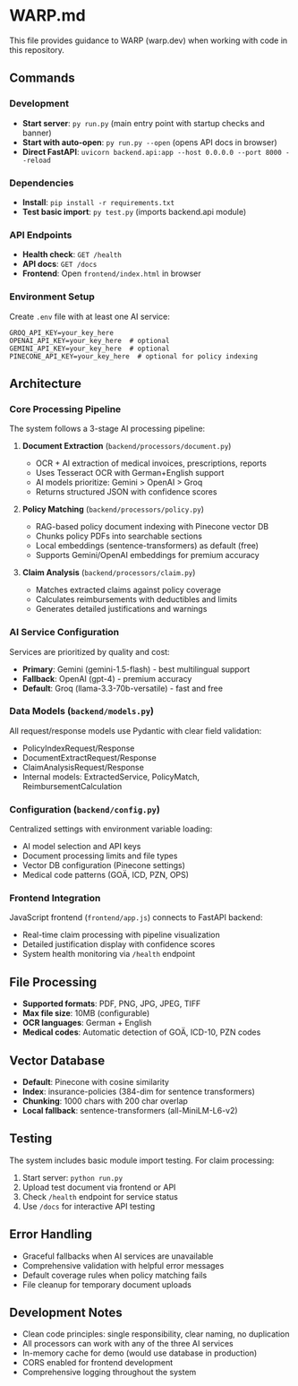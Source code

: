 # WARP.md

This file provides guidance to WARP (warp.dev) when working with code in this repository.

## Commands

### Development
- **Start server**: `py run.py` (main entry point with startup checks and banner)
- **Start with auto-open**: `py run.py --open` (opens API docs in browser)
- **Direct FastAPI**: `uvicorn backend.api:app --host 0.0.0.0 --port 8000 --reload`

### Dependencies
- **Install**: `pip install -r requirements.txt`
- **Test basic import**: `py test.py` (imports backend.api module)

### API Endpoints
- **Health check**: `GET /health` 
- **API docs**: `GET /docs`
- **Frontend**: Open `frontend/index.html` in browser

### Environment Setup
Create `.env` file with at least one AI service:
```
GROQ_API_KEY=your_key_here
OPENAI_API_KEY=your_key_here  # optional
GEMINI_API_KEY=your_key_here  # optional  
PINECONE_API_KEY=your_key_here  # optional for policy indexing
```

## Architecture

### Core Processing Pipeline
The system follows a 3-stage AI processing pipeline:

1. **Document Extraction** (`backend/processors/document.py`)
   - OCR + AI extraction of medical invoices, prescriptions, reports
   - Uses Tesseract OCR with German+English support
   - AI models prioritize: Gemini > OpenAI > Groq
   - Returns structured JSON with confidence scores

2. **Policy Matching** (`backend/processors/policy.py`) 
   - RAG-based policy document indexing with Pinecone vector DB
   - Chunks policy PDFs into searchable sections
   - Local embeddings (sentence-transformers) as default (free)
   - Supports Gemini/OpenAI embeddings for premium accuracy

3. **Claim Analysis** (`backend/processors/claim.py`)
   - Matches extracted claims against policy coverage
   - Calculates reimbursements with deductibles and limits
   - Generates detailed justifications and warnings

### AI Service Configuration
Services are prioritized by quality and cost:
- **Primary**: Gemini (gemini-1.5-flash) - best multilingual support
- **Fallback**: OpenAI (gpt-4) - premium accuracy 
- **Default**: Groq (llama-3.3-70b-versatile) - fast and free

### Data Models (`backend/models.py`)
All request/response models use Pydantic with clear field validation:
- PolicyIndexRequest/Response
- DocumentExtractRequest/Response  
- ClaimAnalysisRequest/Response
- Internal models: ExtractedService, PolicyMatch, ReimbursementCalculation

### Configuration (`backend/config.py`)
Centralized settings with environment variable loading:
- AI model selection and API keys
- Document processing limits and file types
- Vector DB configuration (Pinecone settings)
- Medical code patterns (GOÄ, ICD, PZN, OPS)

### Frontend Integration
JavaScript frontend (`frontend/app.js`) connects to FastAPI backend:
- Real-time claim processing with pipeline visualization
- Detailed justification display with confidence scores
- System health monitoring via `/health` endpoint

## File Processing
- **Supported formats**: PDF, PNG, JPG, JPEG, TIFF
- **Max file size**: 10MB (configurable)
- **OCR languages**: German + English
- **Medical codes**: Automatic detection of GOÄ, ICD-10, PZN codes

## Vector Database
- **Default**: Pinecone with cosine similarity
- **Index**: insurance-policies (384-dim for sentence transformers)
- **Chunking**: 1000 chars with 200 char overlap
- **Local fallback**: sentence-transformers (all-MiniLM-L6-v2)

## Testing
The system includes basic module import testing. For claim processing:
1. Start server: `python run.py`
2. Upload test document via frontend or API
3. Check `/health` endpoint for service status
4. Use `/docs` for interactive API testing

## Error Handling
- Graceful fallbacks when AI services are unavailable
- Comprehensive validation with helpful error messages
- Default coverage rules when policy matching fails
- File cleanup for temporary document uploads

## Development Notes
- Clean code principles: single responsibility, clear naming, no duplication
- All processors can work with any of the three AI services
- In-memory cache for demo (would use database in production)
- CORS enabled for frontend development
- Comprehensive logging throughout the system